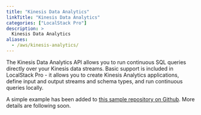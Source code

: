 ```yaml
---
title: "Kinesis Data Analytics"
linkTitle: "Kinesis Data Analytics"
categories: ["LocalStack Pro"]
description: >
  Kinesis Data Analytics
aliases:
  - /aws/kinesis-analytics/
---
```


The Kinesis Data Analytics API allows you to run continuous SQL queries directly over your Kinesis data streams. Basic support is included in LocalStack Pro - it allows you to create Kinesis Analytics applications, define input and output streams and schema types, and run continuous queries locally.

A simple example has been added to [this sample repository on Github](https://github.com/localstack/localstack-pro-samples/tree/master/kinesis-analytics). More details are following soon.
